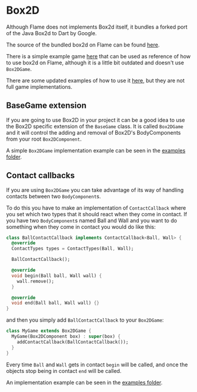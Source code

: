 # Box2D

Although Flame does not implements Box2d itself, it bundles a forked port of the Java Box2d to Dart 
by Google.

The source of the bundled box2d on Flame can be found [here](https://github.com/feroult/box2d.dart).

There is a simple example game [here](https://github.com/feroult/haunt) that can be used as 
reference of how to use box2d on Flame, although it is a little bit outdated and doesn't use 
`Box2DGame`.

There are some updated examples of how to use it [here](./examples/box2d), 
but they are not full game implementations.

## BaseGame extension

If you are going to use Box2D in your project it can be a good idea to use the Box2D specific
extension of the `BaseGame` class. It is called `Box2DGame` and it will control the adding and
removal of Box2D's BodyComponents from your root `Box2DComponent`.

A simple `Box2DGame` implementation example can be seen in the 
[examples folder](./examples/box2d/simple).

## Contact callbacks

If you are using `Box2DGame` you can take advantage of its way of handling contacts between two 
`BodyComponent`s.

To do this you have to make an implementation of `ContactCallback` where you set which two types 
that it should react when they come in contact.
If you have two `BodyComponent`s named Ball and Wall and you want to do something when they come in 
contact you would do like this:

```dart
class BallContactCallback implements ContactCallback<Ball, Wall> {
  @override
  ContactTypes types = ContactTypes(Ball, Wall);

  BallContactCallback();

  @override
  void begin(Ball ball, Wall wall) {
    wall.remove();
  }

  @override
  void end(Ball ball, Wall wall) {}
}
```

and then you simply add `BallContactCallback` to your `Box2DGame`:

```dart
class MyGame extends Box2DGame {
  MyGame(Box2DComponent box) : super(box) {
    addContactCallback(BallContactCallback());
  }
}
```

Every time `Ball` and `Wall` gets in contact `begin` will be called, and once the objects stop 
being in contact `end` will be called.

An implementation example can be seen in the [examples folder](./examples/box2d/contact_callbacks).
